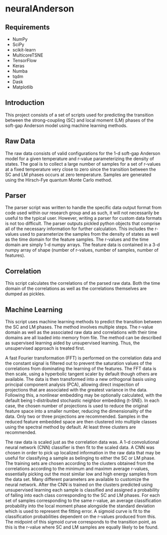 # neuralAnderson


## Requirements


- NumPy
- SciPy
- scikit-learn
- MulticoreTSNE
- TensorFlow
- Keras
- Numba
- tqdm
- Dask
- Matplotlib


## Introduction


This project consists of a set of scripts used for predicting the transition between the strong-coupling (SC) and local moment (LM) phases of the soft-gap Anderson model using machine learning methods.


## Raw Data


The raw data consists of valid configurations for the 1-d soft-gap Anderson model for a given temperature and r-value parameterizing the density of states. The goal is to collect a large number of samples for a set of r-values at a fixed temperature very close to zero since the transition between the SC and LM phases occurs at zero temperature. Samples are generated using the Hirsch-Fye quantum Monte Carlo method.


## Parser


The parser script was written to handle the specific data output format from code used within our research group and as such, it will not necessarily be useful to the typical user. However, writing a parser for custom data formats is not too difficult. The parser outputs pickled python objects that comprise all of the necessary information for further calculation. This includes the r-values used to parameterize the samples from the density of states as well as the time domain for the feature samples. The r-values and the time domain are simply 1-d numpy arrays. The feature data is contained in a 3-d numpy array of shape (number of r-values, number of samples, number of features).


## Correlation


This script calculates the correlations of the parsed raw data. Both the time domain of the correlations as well as the correlations themselves are dumped as pickles.


## Machine Learning


This script uses machine learning methods to predict the transition between the SC and LM phases. The method involves multiple steps. The r-value domain as well as the associated raw data and correlations with their time domains are all loaded into memory from file. The method can be described as supervised learning aided by unsupervised learning. Thus, the unsupervised approach is treated first.


A fast Fourier transformation (FFT) is performed on the correlation data and the constant signal is filtered out to prevent the saturation values of the correlations from dominating the learning of the features. The FFT data is then scale, using a hyperbolic tangent scaler by default though others are available. The data is then transformed into a new orthogonal basis using principal component analysis (PCA), allowing direct inspection of projections that are associated with the greatest variance in the data. Following this, a nonlinear embedding may be optionally calculated, with the default being t-distributed stochastic neighbor embedding (t-SNE). In each case, the chosen number of projections is used to reduce the original feature space into a smaller number, reducing the dimensionality of the data. Only two or three projections are recommended. Samples in the reduced feature embedded space are then clustered into multiple classes using the spectral method by default. At least three clusters are recommended.


The raw data is scaled just as the correlation data was. A 1-d convolutional neural network (CNN) classifier is then fit to the scaled data. A CNN was chosen in order to pick up localized information in the raw data that may be useful for classifying a sample as belinging to either the SC or LM phase. The training sets are chosen according to the clusters obtained from the correlations according to the minimum and maximm average r-values, essentially picking out the most similar low and high energy samples from the data set. Many different parameters are available to customize the neural network. After the CNN is trained on the clusters predicted using unsupervised learning each sample is classified and assigned a probability of falling into each class corresponding to the SC and LM phases. For each set of samples corresponding to the same r-value, an average classification probability into the local moment phase alongside the standard deviation which is used to represent the fitting error. A sigmoid curve is fit to the classification probabilities dependent on the r-values produced from this. The midpoint of this sigmoid curve corresponds to the transition point, as this is the r-value where SC and LM samples are equally likely to be found.